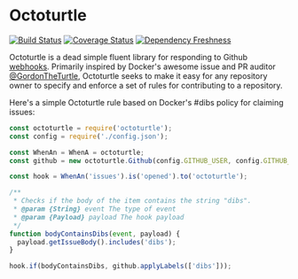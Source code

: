 # Octoturtle

[![Build Status](https://travis-ci.org/AndrewGuenther/octoturtle.svg?branch=master)](https://travis-ci.org/AndrewGuenther/octoturtle)
[![Coverage Status](https://coveralls.io/repos/github/AndrewGuenther/octoturtle/badge.svg?branch=master)](https://coveralls.io/github/AndrewGuenther/octoturtle?branch=master)
[![Dependency Freshness](https://david-dm.org/AndrewGuenther/octoturtle.svg)]()

Octoturtle is a dead simple fluent library for responding to Github
[webhooks][1]. Primarily inspired by Docker's awesome issue and PR auditor
[@GordonTheTurtle][2], Octoturtle seeks to make it easy for any repository owner to
specify and enforce a set of rules for contributing to a repository.

Here's a simple Octoturtle rule based on Docker's #dibs policy for claiming
issues:
```javascript
const octoturtle = require('octoturtle');
const config = require('./config.json');

const WhenAn = WhenA = octoturtle;
const github = new octoturtle.Github(config.GITHUB_USER, config.GITHUB_TOKEN);

const hook = WhenAn('issues').is('opened').to('octoturtle');

/**
 * Checks if the body of the item contains the string "dibs".
 * @param {String} event The type of event
 * @param {Payload} payload The hook payload
 */
function bodyContainsDibs(event, payload) {
  payload.getIssueBody().includes('dibs');
}

hook.if(bodyContainsDibs, github.applyLabels(['dibs']));
```

[1]: https://developer.github.com/webhooks/
[2]: https://www.github.com/GordonTheTurtle
[3]: https://www.github.com/Docker
